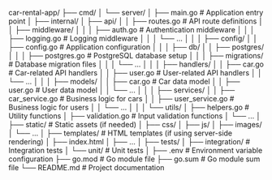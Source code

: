 car-rental-app/
├── cmd/
│ └── server/
│ ├── main.go # Application entry point
│
├── internal/
│ ├── api/
│ │ ├── routes.go # API route definitions
│ │ ├── middleware/
│ │ │ ├── auth.go # Authentication middleware
│ │ │ ├── logging.go # Logging middleware
│ │ │ └── ...
│ │
│ ├── config/
│ │ ├── config.go # Application configuration
│ │
│ ├── db/
│ │ ├── postgres/
│ │ │ ├── postgres.go # PostgreSQL database setup
│ │ │ ├── migrations/ # Database migration files
│ │ │ └── ...
│ │
│ ├── handlers/
│ │ ├── car.go # Car-related API handlers
│ │ ├── user.go # User-related API handlers
│ │ └── ...
│ │
│ ├── models/
│ │ ├── car.go # Car data model
│ │ ├── user.go # User data model
│ │ └── ...
│ │
│ ├── services/
│ │ ├── car_service.go # Business logic for cars
│ │ ├── user_service.go # Business logic for users
│ │ └── ...
│ │
│ └── utils/
│ ├── helpers.go # Utility functions
│ ├── validation.go # Input validation functions
│ └── ...
│
├── static/ # Static assets (if needed)
│ ├── css/
│ ├── js/
│ ├── images/
│ └── ...
│
├── templates/ # HTML templates (if using server-side rendering)
│ ├── index.html
│ ├── ...
│
├── tests/
│ ├── integration/ # Integration tests
│ └── unit/ # Unit tests
│
├── .env # Environment variable configuration
├── go.mod # Go module file
├── go.sum # Go module sum file
└── README.md # Project documentation
